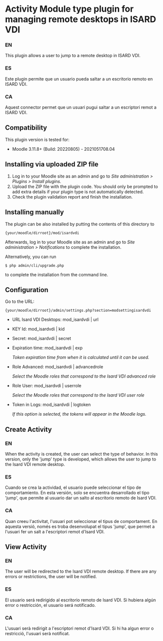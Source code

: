 # Activity Module type plugin for managing remote desktops in ISARD VDI

### EN
This plugin allows a user to jump to a remote desktop in ISARD VDI.

### ES
Este plugin permite que un usuario pueda saltar a un escritorio remoto en ISARD VDI.

### CA
Aquest connector permet que un usuari pugui saltar a un escriptori remot a ISARD VDI.

## Compatibility

This plugin version is tested for:

* Moodle 3.11.8+ (Build: 20220805) - 2021051708.04


## Installing via uploaded ZIP file ##

1. Log in to your Moodle site as an admin and go to _Site administration >
   Plugins > Install plugins_.
2. Upload the ZIP file with the plugin code. You should only be prompted to add
   extra details if your plugin type is not automatically detected.
3. Check the plugin validation report and finish the installation.

## Installing manually ##

The plugin can be also installed by putting the contents of this directory to

    {your/moodle/dirroot}/mod/isardvdi

Afterwards, log in to your Moodle site as an admin and go to _Site administration >
Notifications_ to complete the installation.

Alternatively, you can run

    $ php admin/cli/upgrade.php

to complete the installation from the command line.

## Configuration

Go to the URL:

    {your/moodle/dirroot}/admin/settings.php?section=modsettingisardvdi

  * URL Isard VDI Desktops: mod_isardvdi | url
  * KEY Id: mod_isardvdi | kid
  * Secret: mod_isardvdi | secret
  * Expiration time: mod_isardvdi | exp

    *Token expiration time from when it is calculated until it can be used.*
    
  * Role Advanced: mod_isardvdi | advancedrole

    *Select the Moodle roles that correspond to the Isard VDI advanced role*

  * Role User: mod_isardvdi | userrole

    *Select the Moodle roles that correspond to the Isard VDI user role*

  * Token in Logs:  mod_isardvdi | logtoken

    *If this option is selected, the tokens will appear in the Moodle logs.*

## Create Activity

### EN
When the activity is created, the user can select the type of behavior. In this version, only the 'jump' type is developed, which allows the user to jump to the Isard VDI remote desktop.

### ES
Cuando se crea la actividad, el usuario puede seleccionar el tipo de comportamiento. En esta versión, solo se encuentra desarrollado el tipo 'jump', que permite al usuario dar un salto al escritorio remoto de Isard VDI.

### CA
Quan creeu l'activitat, l'usuari pot seleccionar el tipus de comportament. En aquesta versió, només es troba desenvolupat el tipus 'jump', que permet a l'usuari fer un salt a l'escriptori remot d'Isard VDI.

## View Activity

### EN
The user will be redirected to the Isard VDI remote desktop. If there are any errors or restrictions, the user will be notified.

### ES
El usuario será redirigido al escritorio remoto de Isard VDI. Si hubiera algún error o restricción, el usuario será notificado.

### CA
L'usuari serà redirigit a l'escriptori remot d'Isard VDI. Si hi ha algun error o restricció, l'usuari serà notificat.

